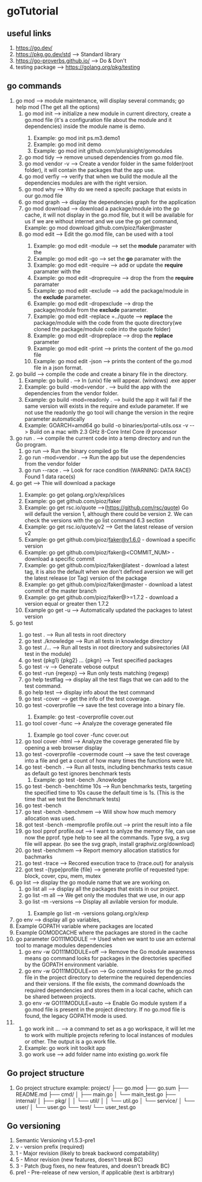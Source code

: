 # goTutorial
## useful links
1. https://go.dev/
2. https://pkg.go.dev/std --> Standard library
3. https://go-proverbs.github.io/ --> Do & Don't
4. testing package --> https://golang.org/pkg/testing
## go commands
1. go mod --> module maintenance, will display several commands; go help mod (The get all the options)
   1. go mod init <NAME OF MODULE>--> initialize a new module in current directory, create a go.mod file (it's a configuration file about the module and it dependencies) inside the module name is demo.
      1. Example: go mod init ps.m3.demo1 
      2. Example: go mod init demo
      3. Example: go mod init github.com/pluralsight/gomodules
   2. go mod tidy --> remove unused dependencies from go.mod file.
   3. go mod vendor -v --> Create a vendor folder in the same folder(root folder), it will contain the packages that the app use.
   4. go mod verfiy --> verify that when we build the module all the dependencies modules are with the right version.
   5. go mod why <package> --> Why do we need a specifc package that exists in our go.mod file
   6. go mod graph --> display the dependencies graph for the application
   7. go mod download <value> --> download a package/module into the go cache, it will not display in the go.mod file, but it will be available for us if we are without internet and we use the go get command, Example: go mod download github.com/pioz/faker@master
   8. go mod edit <parameter> <value > --> Edit the go.mod file, can be used with a tool 
      1. Example: go mod edit -module <value> --> set the **module** paramater with the <value>
      2. Example: go mod edit -go <value> --> set the **go** paramater with the <value>
      3. Example: go mod edit -require <value> --> add or update the **require** paramater with the <value>
      4. Example: go mod edit -droprequire <value> --> drop the <value> from the **require** paramater
      5. Example: go mod edit -exclude <value> --> add the package/module <value> in the **exclude** parameter.
      6. Example: go mod edit -dropexclude <value> --> drop the package/module <value> from the **exclude** parameter.
      7. Example: go mod edit -replace <value>=../quote --> **replace** the package/module <value> with the code from the quote directory(we cloned the package/module code into the quote folder)
      8. Example: go mod edit -dropreplace <value> --> drop the **replace** parameter
      9. Example: go mod edit -print --> prints the content of the go.mod file
      10. Example: go mod edit -json --> prints the content of the go.mod file in a json format.
2. go build --> compile the code and create a binary file in the directory.
   1. Example: go build . --> In (unix) <moduleName> file will appear. (windows) <moduleName>.exe apper
   2. Example: go build -mod=vendor . --> build the app with the dependencies from the vendor folder.
   3. Example: go build -mod=readonly . --> build the app it will fail if the same version will exists in the require and exlude parameter. If we not use the readonly the go tool will change the version in the reqire parameter automatically
   4. Example: GOARCH=amd64 go build -o binaries/portal-utils.osx -v --> Build on a mac with 2.3 GHz 8-Core Intel Core i9 processor
3. go run . --> compile the current code into a temp directory and run the Go program.
   1. go run <moduleName> --> Run the binary compiled go file
   2. go run -mod=vendor . --> Run the app but use the dependencies from the vendor folder
   3. go run --race . --> Look for race condition (WARNING: DATA RACE) Found 1 data race(s)
4. go get <package> --> Thie will download a package
   1. Example: go get golang.org/x/exp/slices
   2. Example: go get github.com/pioz/faker
   3. Example: go get rsc.io/quote -->(https://github.com/rsc/quote) Go will default the version 1, although there could be version 2. We can check the versions with the go list command 6.3 section
   4. Example: go get rsc.io/quote/v2 --> Get the latest release of version v2 
   5. Example: go get github.com/pioz/faker@v1.6.0 - download a specific version
   6. Example: go get github.com/pioz/faker@<COMMIT_NUM> - download a specific commit
   7. Example: go get github.com/pioz/faker@latest - download a latest tag, it is also the default when we don't defined aversion we will get the latest release (or Tag) version of the package 
   8. Example: go get github.com/pioz/faker@master - download a latest commit of the master branch
   9. Example: go get github.com/pioz/faker@>=1.7.2 - download a version equal or greater then 1.7.2
   10. Example go get -u --> Automatically updated the packages to latest version
5. go test <Tests locations> 
   1.  go test . --> Run all tests in root directory
   2.  go test ./knowledge --> Run all tests in knowledge directory
   3.  go test ./...  --> Run all tests in root directory and subsirectories (All test in the module)
   4.  go test {pkg1} {pkg2} ... {pkgn} --> Test specified packages
   5.  go test -v --> Generate vebose output
   6.  go test -run {regexp} --> Run only tests matching (regexp)
   7.  go help testflag --> display all the test flags that we can add to the test command.
   8.  go help test --> display info about the test command
   9.  go test -cover --> get the info of the test coverage.
   10. go test -coverprofile <fileName> --> save the test coverage into a binary file.
       1.  Example: go test -coverprofile cover.out
   11. go tool cover -func <fileName> --> Analyze the coverage generated file
       1.  Example go tool cover -func cover.out
   12. go tool cover -html <fileName> --> Analyze the coverage generated file by opening a web browser display
   13. go test -coverprofile <fileName> -covermode count --> save the test coverage into a file and get a count of how many times the functions were hit.
   14. go test -bench . --> Run all tests, including benchmarks tests casue as default go test ignores benchmark tests
       1.  Example: go test -bench ./knowledge
   15. go test -bench -benchtime 10s --> Run benchmarks tests, targeting the specified time to 10s cause the default time is 1s. (This is the time that we test the Benchmark tests)
   16. go test -bench <test name or part of the test name>
   17. go test -bench <test name or part of the test name> -benchmem --> Will show how much memory allocation was used.
   18. got test -bench <test name or part of the test name> -memprofile profile.out --> print the result into a file
   19. go tool pprof profile.out --> I want to anlyze the memory file, can use now the pprof. type help to see all the commands. Type svg, a svg file will appear. (to see the svg graph, install graphviz.org/download)
   20. go test -benchmem --> Report memory allocation statistics for bachmarks
   21. go test -trace <filename> --> Recored execution trace to {trace.out} for analysis
   22. got test -{type}profile {file} --> generate profile of requested type: block, cover, cpu, mem, mutex
6. go list --> display the go module name that we are working on.
   1. go list all --> display all the packages that exists in our project.
   2. go list -m all --> We get only the modules that we use, in our app
   3. go list -m -versions <ModuleName> --> Display all avilable version for module.
      1. Example go list -m -versions golang.org/x/exp
7.  go env --> display all go variables, 
   1. Example GOPATH variable where packages are located
   2. Example GOMODCACHE where the packages are stored in the cache
   3. go parameter GO111MODULE --> Used when we want to use am external tool to manage modules dependencies
      1. go env -w GO111MODULE=off --> Remove the Go module awareness means go command looks for packages in the directories specified by the GOPATH environment variable.
      2. go env -w GO111MODULE=on --> Go command looks for the go.mod file in the project directory to determine the required dependencies and their versions. If the file exists, the command downloads the required dependencies and stores them in a local cache, which can be shared between projects.
      3. go env -w GO111MODULE=auto --> Enable Go module system if a go.mod file is present in the project directory. If no go.mod file is found, the legacy GOPATH mode is used.
8. 1. go work init <go project folder name> <go module folder name> ... --> a command to set as a go workspace, it will let me to work with multiple projects refering to local instances of modules or other. The output is a go.work file.
   1. Example: go work init toolkit app
   2. go work use <folderName> --> add folder name into existing go.work file
## Go project structure
1.  Go project structure example:
        project/
        ├── go.mod
        ├── go.sum
        ├── README.md
        ├── cmd/
        │   ├── main.go
        │   └── main_test.go
        ├── internal/
        │   ├── pkg/
        │   │   └── util/
        │   │       └── util.go
        │   └── service/
        │       └── user/
        │           └── user.go
        └── test/
            └── user_test.go
## Go versioning
1.  Semantic Versioning v1.5.3-pre1
   1.  v - version prefix (required)
   2.  1 - Major revision (likely to break backword compatability)
   3.  5 - Minor revision (new features, doesn't break BC)
   4.  3 - Patch (bug fixes, no new features, and doesn't breadk BC)
   5.  pre1 - Pre-release of new version, if applicable (text is arbitrary)